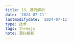 ```yaml
---
title: 13、源码解析
date: '2024-07-11'
lastmodifydate: '2024-07-11'
type: 技术
tags: threejs
note: 源码解析
---
```


<Valine></Valine>